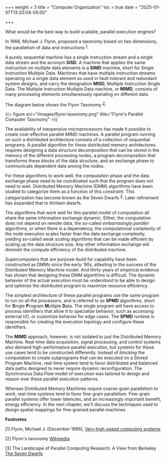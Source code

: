 +++
weight = 3
title = "Computer Organization"
toc = true
date = "2025-01-07T13:20:04-05:00"

+++

What would be the best way to build scalable, parallel execution engines? 

In 1966, Michael J. Flynn, proposed a taxonomy based on two dimensions, the parallelism of
data and instructions <sup>[1](#flynn)</sup>. 

A purely sequential machine has a
single instruction stream and a single data stream and the acronym **SISD**. A machine
that applies the same instruction on multiple data elements is a **SIMD** machine, 
short for Single Instruction Multiple Data. Machines that have multiple instruction
streams operating on a single data element as used in fault-tolerant and redundant
system designs, and carry the designation **MISD**, Multiple Instruction Single Data.
The Multiple Instruction Multiple Data machine, or **MIMD**, consists of many processing
elements simultaneously operating on different data.

The diagram below shows the Flynn Taxonomy <sup>[2](#wikipedia)</sup>:

{{< figure src="/images/flynn-taxonomy.png" title="Flynn's Parallel Computer Taxonomy" >}}

The availability of inexpensive microprocessors has made it possible to create cost-effective
parallel *MIMD* machines. A parallel program running on such a distributed architecture
consists of a collection of sequential programs. A parallel algorithm for these distributed
memory architectures requires designing a data structure decomposition that can be stored
in the memory of the different processing nodes, a program decomposition that transforms these
_blocks_ of the data structure, and an exchange phase to communicate dependent data among
the nodes.

For these algorithms to work well, the computation phase and the data exchange phase need
to be coordinated such that the program does not need to wait. Distributed Memory Machine (DMM)
algorithms have been studied to categorize them as a function of this constraint. This
categorization has become known as the Seven Dwarfs <sup>[3](#dwarfs)</sup>. Later refinement
has expanded that to thirteen dwarfs. 

The algorithms that work well for this parallel model of computation all share the same 
information exchange dynamic. Either, the computation does not depend on remote data, 
the so-called _embarrasingly parallel_ algorithms, or when there is a dependency, the 
computational complexity of the node execution scales faster than the data exchange
complexity, yielding so-called _weak scaling_ algorithms that can be made efficient 
by scaling up the data structure size. Any other information exchange will diminish
the compute efficiency of the distributed machine.

Supercomputers that are purpose-build for capability have been constructed as DMMs since
the early '90s, attesting to the success of the Distributed Memory Machine model. 
And thirty years of empirical evidence has shown that designing these DMM algorithms is 
difficult. The dynamic behavior of the actual execution must be understood to be able
to design and optimize the distributed program to maximize resource efficiency. 

The simplest architecture of these parallel programs use the same program to run on all the processors, and
is referred to as **SPMD** algorithms, short for **S**ingle **P**rogram **M**ultiple **D**ata.
The single program will have access to process identifiers that allow it to specialize
behavior, such as accessing external I/O, or customize behavior for edge cases. The
**SPMD** runtime is responsible for creating the execution topology and configure these
identifiers. 

The **MIMD** approach, however, is not isolated to just the Distributed Memory Machine.
Real-time data acquisition, signal processing, and control systems also demand high-performance
parallel execution, but systems for these use cases tend to be constructed differently. 
Instead of _blocking_ the computation to create subprograms that can be executed 
on a Stored Program Machine, real-time system tend to favor distributed and balanced 
data paths designed to never require dynamic reconfiguration. The Synchronous Data Flow
model of execution was tailored to design and reason over these parallel execution
patterns.

Whereas Distributed Memory Machines require coarse-grain parallelism to work, 
real-time systems tend to favor fine-grain parallelism. Fine-grain parallel systems
offer lower latencies, and an increasingly important benefit, energy efficiency.
In the next chapter, we'll discuss the techniques used to design spatial mappings
for fine-grained parallel machines.


**Footnotes**

<a id="flynn">[1]</a> Flynn, Michael J. (December 1966), [Very high-speed computing systems](https://ieeexplore.ieee.org/document/1447203)

<a id="wikipedia">[2]</a> Flynn's taxonomy [Wikipedia](https://en.wikipedia.org/wiki/Flynn's_taxonomy)

<a id="dwarfs">[3]</a> The Landscape of Parallel Computing Research: A View from Berkeley [The Seven Dwarfs](https://www2.eecs.berkeley.edu/Pubs/TechRpts/2006/EECS-2006-183.pdf)
